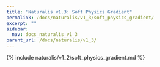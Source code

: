 ```yaml
---
title: "Naturalis v1.3: Soft Physics Gradient"
permalink: /docs/naturalis/v1_3/soft_physics_gradient/
excerpt: ""
sidebar:
  nav: docs_naturalis_v1_3
parent_url: /docs/naturalis/v1_3/
---
```


{% include naturalis/v1_2/soft_physics_gradient.md %}

